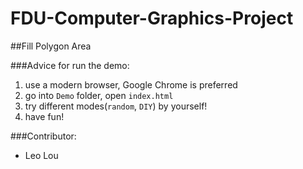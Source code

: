 FDU-Computer-Graphics-Project
=============================

##Fill Polygon Area

###Advice for run the demo:
1. use a modern browser, Google Chrome is preferred
2. go into `Demo` folder, open `index.html` 
3. try different modes(`random`, `DIY`) by yourself!  
4. have fun!


###Contributor:
* Leo Lou
